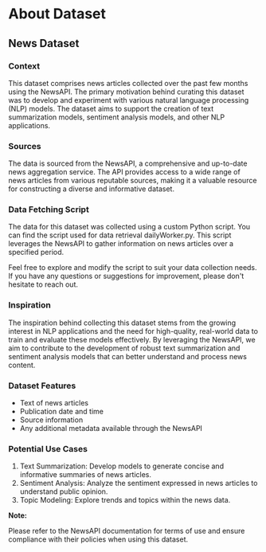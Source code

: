 # About Dataset
## News Dataset

### Context

This dataset comprises news articles collected over the past few months using the NewsAPI. The primary motivation behind curating this dataset was to develop and experiment with various natural language processing (NLP) models. The dataset aims to support the creation of text summarization models, sentiment analysis models, and other NLP applications.

### Sources

The data is sourced from the NewsAPI, a comprehensive and up-to-date news aggregation service. The API provides access to a wide range of news articles from various reputable sources, making it a valuable resource for constructing a diverse and informative dataset.

### Data Fetching Script

The data for this dataset was collected using a custom Python script. You can find the script used for data retrieval dailyWorker.py. This script leverages the NewsAPI to gather information on news articles over a specified period.

Feel free to explore and modify the script to suit your data collection needs. If you have any questions or suggestions for improvement, please don't hesitate to reach out.

### Inspiration

The inspiration behind collecting this dataset stems from the growing interest in NLP applications and the need for high-quality, real-world data to train and evaluate these models effectively. By leveraging the NewsAPI, we aim to contribute to the development of robust text summarization and sentiment analysis models that can better understand and process news content.

### Dataset Features

<ul>
    <li>Text of news articles</li>
    <li>Publication date and time</li>
    <li>Source information</li>
    <li>Any additional metadata available through the NewsAPI</li>
</ul>

### Potential Use Cases

<ol>
    <li>Text Summarization: Develop models to generate concise and informative summaries of news articles.</li>
    <li>Sentiment Analysis: Analyze the sentiment expressed in news articles to understand public opinion.</li>
    <li>Topic Modeling: Explore trends and topics within the news data.</li>
</ol>

<b>Note:</b>

<p>Please refer to the NewsAPI documentation for terms of use and ensure compliance with their policies when using this dataset.</p>